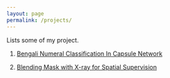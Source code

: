 ```yaml
---
layout: page
permalink: /projects/
---
```


Lists some of my project. 

1. [Bengali Numeral Classification In Capsule Network](https://www.kaggle.com/ipythonx/bengali-numeral-classification-in-capsule-network)

2. [Blending Mask with X-ray for Spatial Supervision](https://www.kaggle.com/ipythonx/blending-mask-with-x-ray-for-spatial-supervision)



